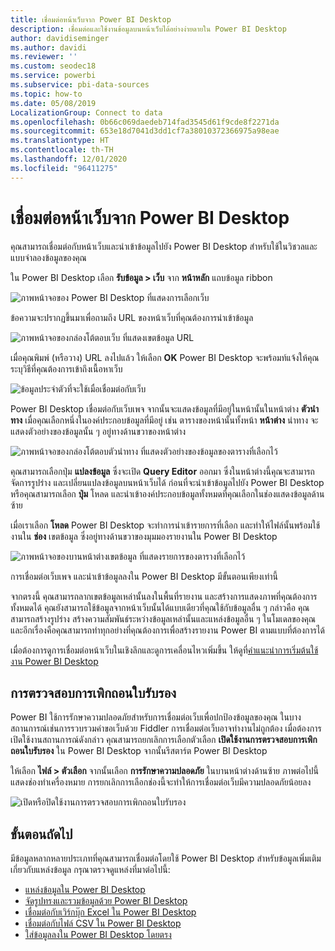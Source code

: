 ```yaml
---
title: เชื่อมต่อหน้าเว็บจาก Power BI Desktop
description: เชื่อมต่อและใช้งานข้อมูลบนหน้าเว็บได้อย่างง่ายดายใน Power BI Desktop
author: davidiseminger
ms.author: davidi
ms.reviewer: ''
ms.custom: seodec18
ms.service: powerbi
ms.subservice: pbi-data-sources
ms.topic: how-to
ms.date: 05/08/2019
LocalizationGroup: Connect to data
ms.openlocfilehash: 0b66c069daedeb714fad3545d61f9cde8f2271da
ms.sourcegitcommit: 653e18d7041d3dd1cf7a38010372366975a98eae
ms.translationtype: HT
ms.contentlocale: th-TH
ms.lasthandoff: 12/01/2020
ms.locfileid: "96411275"
---
```

# <a name="connect-to-webpages-from-power-bi-desktop"></a>เชื่อมต่อหน้าเว็บจาก Power BI Desktop

คุณสามารถเชื่อมต่อกับหน้าเว็บและนำเข้าข้อมูลไปยัง Power BI Desktop สำหรับใช้ในวิชวลและแบบจำลองข้อมูลของคุณ

ใน Power BI Desktop เลือก **รับข้อมูล > เว็บ** จาก **หน้าหลัก** แถบข้อมูล ribbon

![ภาพหน้าจอของ Power BI Desktop ที่แสดงการเลือกเว็บ](media/desktop-connect-to-web/connect-to-web-01.png)

ข้อความจะปรากฏขึ้นมาเพื่อถามถึง URL ของหน้าเว็บที่คุณต้องการนำเข้าข้อมูล

![ภาพหน้าจอของกล่องโต้ตอบเว็บ ที่แสดงเขตข้อมูล URL](media/desktop-connect-to-web/connect-to-web-02.png)

เมื่อคุณพิมพ์ (หรือวาง) URL ลงไปแล้ว ให้เลือก **OK** Power BI Desktop จะพร้อมท์แจ้งให้คุณระบุวิธีที่คุณต้องการเข้าถึงเนื้อหาเว็บ

![ข้อมูลประจำตัวที่จะใช้เมื่อเชื่อมต่อกับเว็บ](media/desktop-connect-to-web/connect-to-web-03.png)

Power BI Desktop เชื่อมต่อกับเว็บเพจ จากนั้นจะแสดงข้อมูลที่มีอยู่ในหน้านั้นในหน้าต่าง **ตัวนำทาง** เมื่อคุณเลือกหนึ่งในองค์ประกอบข้อมูลที่มีอยู่ เช่น ตารางของหน้านั้นทั้งหน้า **หน้าต่าง** นำทาง จะแสดงตัวอย่างของข้อมูลนั้น ๆ อยู่ทางด้านขวาของหน้าต่าง

![ภาพหน้าจอของกล่องโต้ตอบตัวนำทาง ที่แสดงตัวอย่างของข้อมูลของตารางที่เลือกไว้](media/desktop-connect-to-web/connect-to-web-04.png)

คุณสามารถเลือกปุ่ม **แปลงข้อมูล** ซึ่งจะเปิด **Query Editor** ออกมา ซึ่งในหน้าต่างนี้คุณจะสามารถจัดการรูปร่าง และเปลี่ยนแปลงข้อมูลบนหน้าเว็บได้ ก่อนที่จะนำเข้าข้อมูลไปยัง Power BI Desktop หรือคุณสามารถเลือก **ปุ่ม** โหลด และนำเข้าองค์ประกอบข้อมูลทั้งหมดที่คุณเลือกในช่องแสดงข้อมูลด้านซ้าย

เมื่อเราเลือก **โหลด** Power BI Desktop จะทำการนำเข้ารายการที่เลือก และทำให้ไฟล์นั้นพร้อมใช้งานใน **ช่อง** เขตข้อมูล ซึ่งอยู่ทางด้านขวาของมุมมองรายงานใน Power BI Desktop

![ภาพหน้าจอของบานหน้าต่างเขตข้อมูล ที่แสดงรายการของตารางที่เลือกไว้](media/desktop-connect-to-web/connect-to-web-05.png)

การเชื่อมต่อเว็บเพจ และนำเข้าข้อมูลลงใน Power BI Desktop มีขั้นตอนเพียงเท่านี้

จากตรงนี้ คุณสามารถลากเขตข้อมูลเหล่านั้นลงในพื้นที่รายงาน และสร้างการแสดงภาพที่คุณต้องการทั้งหมดได้ คุณยังสามารถใช้ข้อมูลจากหน้าเว็บนั้นได้แบบเดียวที่คุณใช้กับข้อมูลอื่น ๆ กล่าวคือ คุณสามารถสร้างรูปร่าง สร้างความสัมพันธ์ระหว่างข้อมูลเหล่านั้นและแหล่งข้อมูลอื่น ๆ ในโมเดลของคุณ และอีกเรื่องคือคุณสามารถทำทุกอย่างที่คุณต้องการเพื่อสร้างรายงาน Power BI ตามแบบที่ต้องการได้

เมื่อต้องการดูการเชื่อมต่อหน้าเว็บในเชิงลึกและดูการเคลื่อนไหวเพิ่มขึ้น ให้ดูที่[คำแนะนำการเริ่มต้นใช้งาน Power BI Desktop](../fundamentals/desktop-getting-started.md)

## <a name="certificate-revocation-check"></a>การตรวจสอบการเพิกถอนใบรับรอง

Power BI ใช้การรักษาความปลอดภัยสำหรับการเชื่อมต่อเว็บเพื่อปกป้องข้อมูลของคุณ ในบางสถานการณ์เช่นการรวบรวมคำขอเว็บด้วย Fiddler การเชื่อมต่อเว็บอาจทำงานไม่ถูกต้อง เมื่อต้องการเปิดใช้งานสถานการณ์ดังกล่าว คุณสามารถยกเลิกการเลือกตัวเลือก **เปิดใช้งานการตรวจสอบการเพิกถอนใบรับรอง** ใน Power BI Desktop จากนั้นรีสตาร์ต Power BI Desktop 

ให้เลือก **ไฟล์ > ตัวเลือก** จากนั้นเลือก **การรักษาความปลอดภัย** ในบานหน้าต่างด้านซ้าย ภาพต่อไปนี้แสดงช่องทำเครื่องหมาย การยกเลิกการเลือกช่องนี้จะทำให้การเชื่อมต่อเว็บมีความปลอดภัยน้อยลง 

![เปิดหรือปิดใช้งานการตรวจสอบการเพิกถอนใบรับรอง](media/desktop-connect-to-web/connect-to-web-06.png)


## <a name="next-steps"></a>ขั้นตอนถัดไป
มีข้อมูลหลากหลายประเภทที่คุณสามารถเชื่อมต่อโดยใช้ Power BI Desktop สำหรับข้อมูลเพิ่มเติมเกี่ยวกับแหล่งข้อมูล กรุณาตรวจดูแหล่งที่มาต่อไปนี้:

* [แหล่งข้อมูลใน Power BI Desktop](desktop-data-sources.md)
* [จัดรูปทรงและรวมข้อมูลด้วย Power BI Desktop](desktop-shape-and-combine-data.md)
* [เชื่อมต่อกับเวิร์กบุ๊ก Excel ใน Power BI Desktop](desktop-connect-excel.md)   
* [เชื่อมต่อกับไฟล์ CSV ใน Power BI Desktop](desktop-connect-csv.md)   
* [ใส่ข้อมูลลงใน Power BI Desktop โดยตรง](desktop-enter-data-directly-into-desktop.md)   
